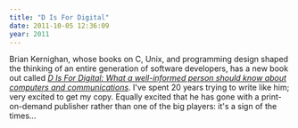 ```yaml
---
title: "D Is For Digital"
date: 2011-10-05 12:36:09
year: 2011
---
```

Brian Kernighan, whose books on C, Unix, and programming design shaped the thinking of an entire generation of software developers, has a new book out called <a href="https://www.createspace.com/3654536"><em>D Is For Digital: What a well-informed person should know about computers and communications</em></a>. I've spent 20 years trying to write like him; very excited to get my copy. Equally excited that he has gone with a print-on-demand publisher rather than one of the big players: it's a sign of the times…
